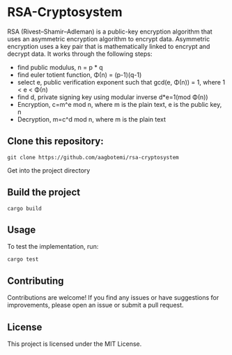 # RSA-Cryptosystem
RSA (Rivest–Shamir–Adleman) is a public-key encryption algorithm that uses an asymmetric encryption algorithm to encrypt data. Asymmetric encryption uses a key pair that is mathematically linked to encrypt and decrypt data. It works through the following steps: 

- find public modulus, n = p * q
- find euler totient function, Φ(n) = (p-1)(q-1)
- select e, public verification exponent such that gcd(e, Φ(n)) = 1, where 1 < e < Φ(n)
- find d, private signing key using modular inverse d*e=1(mod Φ(n))
- Encryption, c=m^e mod n, where m is the plain text, e is the public key, n
- Decryption, m=c^d mod n, where m is the plain text

## Clone this repository:
```
git clone https://github.com/aagbotemi/rsa-cryptosystem
```

Get into the project directory

## Build the project
```
cargo build
```

## Usage 
To test the implementation, run:
```
cargo test
```

## Contributing
Contributions are welcome! If you find any issues or have suggestions for improvements, please open an issue or submit a pull request.

## License
This project is licensed under the MIT License.